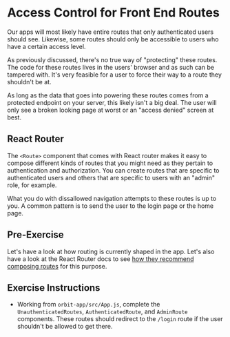 # Access Control for Front End Routes

Our apps will most likely have entire routes that only authenticated users should see. Likewise, some routes should only be accessible to users who have a certain access level.

As previously discussed, there's no true way of "protecting" these routes. The code for these routes lives in the users' browser and as such can be tampered with. It's very feasible for a user to force their way to a route they shouldn't be at.

As long as the data that goes into powering these routes comes from a protected endpoint on your server, this likely isn't a big deal. The user will only see a broken looking page at worst or an "access denied" screen at best.

## React Router

The `<Route>` component that comes with React router makes it easy to compose different kinds of routes that you might need as they pertain to authentication and authorization. You can create routes that are specific to authenticated users and others that are specific to users with an "admin" role, for example.

What you do with dissallowed navigation attempts to these routes is up to you. A common pattern is to send the user to the login page or the home page.

## Pre-Exercise

Let's have a look at how routing is currently shaped in the app. Let's also have a look at the React Router docs to see [how they recommend composing routes](https://reacttraining.com/react-router/web/example/auth-workflow) for this purpose.

## Exercise Instructions

- Working from `orbit-app/src/App.js`, complete the `UnauthenticatedRoutes`, `AuthenticatedRoute`, and `AdminRoute` components. These routes should redirect to the `/login` route if the user shouldn't be allowed to get there.
